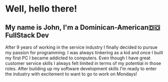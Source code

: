 # Well, hello there!

## My name is John, I'm a Dominican-American🇩🇴 FullStack Dev 

After 9 years of working in the service industry I finally decided to pursue my passion for programming. I was always tinkering as a kid and once I built my first PC I became addicted to computers. Even though I have great customer service skills I always felt limited in terms of my potential in those roles. After building up my software development skills I'm ready to enter the industry with excitement to want to go to work on Mondays!
